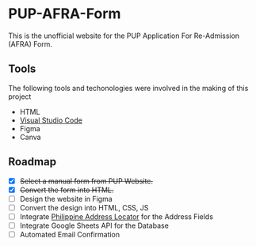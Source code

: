 # PUP-AFRA-Form
This is the unofficial website for the PUP Application For Re-Admission (AFRA) Form.


## Tools
The following tools and techonologies were involved in the making of this project
* HTML
* [Visual Studio Code](https://code.visualstudio.com/)
* Figma
* Canva

## Roadmap
-   [x] ~~Select a manual form from PUP Website.~~
-   [x] ~~Convert the form into HTML.~~
-   [ ] Design the website in Figma
-   [ ] Convert the design into HTML, CSS, JS
-   [ ] Integrate [Philippine Address Locator](https://github.com/wilfredpine/philippine-address-selector) for the Address Fields
-   [ ] Integrate Google Sheets API for the Database
-   [ ] Automated Email Confirmation